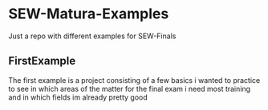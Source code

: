 # SEW-Matura-Examples

Just a repo with different examples for SEW-Finals

## FirstExample

The first example is a project consisting of a few basics i wanted to practice to see in which areas of the matter for the final exam 
i need most training and in which fields im already pretty good

